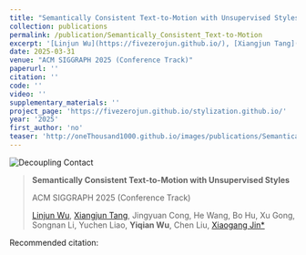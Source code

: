 ```yaml
---
title: "Semantically Consistent Text-to-Motion with Unsupervised Styles"
collection: publications
permalink: /publication/Semantically_Consistent_Text-to-Motion
excerpt: '[Linjun Wu](https://fivezerojun.github.io/), [Xiangjun Tang](https://yuyujunjun.github.io/), Jingyuan Cong, He Wang, Bo Hu, Xu Gong, Songnan Li, Yuchen Liao, **Yiqian Wu**, Chen Liu, [Xiaogang Jin*](http://www.cad.zju.edu.cn/home/jin)'
date: 2025-03-31
venue: "ACM SIGGRAPH 2025 (Conference Track)"
paperurl: ''
citation: ''
code: ''
video: ''
supplementary_materials: ''
project_page: 'https://fivezerojun.github.io/stylization.github.io/'
year: '2025'
first_author: 'no'
teaser: 'http://oneThousand1000.github.io/images/publications/Semantically_Consistent_Text-to-Motion.jpeg'
---
```


![Decoupling Contact](http://oneThousand1000.github.io/images/publications/Semantically_Consistent_Text-to-Motion.jpeg)


> **Semantically Consistent Text-to-Motion with Unsupervised Styles**
>
> ACM SIGGRAPH 2025 (Conference Track)
>
> [Linjun Wu](https://fivezerojun.github.io/), [Xiangjun Tang](https://yuyujunjun.github.io/), Jingyuan Cong, He Wang, Bo Hu, Xu Gong, Songnan Li, Yuchen Liao, **Yiqian Wu**, Chen Liu, [Xiaogang Jin*](http://www.cad.zju.edu.cn/home/jin)

 

Recommended citation: 
```

```
